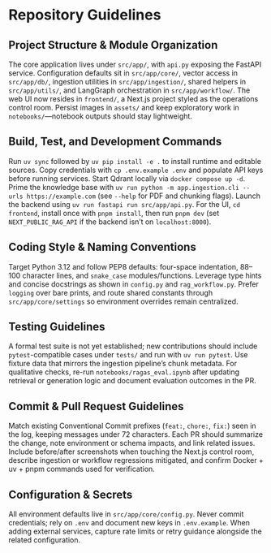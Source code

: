 # Repository Guidelines

## Project Structure & Module Organization

The core application lives under `src/app/`, with `api.py` exposing the FastAPI service. Configuration defaults sit in `src/app/core/`, vector access in `src/app/db/`, ingestion utilities in `src/app/ingestion/`, shared helpers in `src/app/utils/`, and LangGraph orchestration in `src/app/workflow/`. The web UI now resides in `frontend/`, a Next.js project styled as the operations control room. Persist images in `assets/` and keep exploratory work in `notebooks/`—notebook outputs should stay lightweight.

## Build, Test, and Development Commands

Run `uv sync` followed by `uv pip install -e .` to install runtime and editable sources. Copy credentials with `cp .env.example .env` and populate API keys before running services. Start Qdrant locally via `docker compose up -d`. Prime the knowledge base with `uv run python -m app.ingestion.cli --urls https://example.com` (see `--help` for PDF and chunking flags). Launch the backend using `uv run fastapi run src/app/api.py`. For the UI, `cd frontend`, install once with `pnpm install`, then run `pnpm dev` (set `NEXT_PUBLIC_RAG_API` if the backend isn’t on `localhost:8000`).

## Coding Style & Naming Conventions

Target Python 3.12 and follow PEP8 defaults: four-space indentation, 88–100 character lines, and `snake_case` modules/functions. Leverage type hints and concise docstrings as shown in `config.py` and `rag_workflow.py`. Prefer `logging` over bare prints, and route shared constants through `src/app/core/settings` so environment overrides remain centralized.

## Testing Guidelines

A formal test suite is not yet established; new contributions should include `pytest`-compatible cases under `tests/` and run with `uv run pytest`. Use fixture data that mirrors the ingestion pipeline’s chunk metadata. For qualitative checks, re-run `notebooks/ragas_eval.ipynb` after updating retrieval or generation logic and document evaluation outcomes in the PR.

## Commit & Pull Request Guidelines

Match existing Conventional Commit prefixes (`feat:`, `chore:`, `fix:`) seen in the log, keeping messages under 72 characters. Each PR should summarize the change, note environment or schema impacts, and link related issues. Include before/after screenshots when touching the Next.js control room, describe ingestion or workflow regressions mitigated, and confirm Docker + uv + pnpm commands used for verification.

## Configuration & Secrets

All environment defaults live in `src/app/core/config.py`. Never commit credentials; rely on `.env` and document new keys in `.env.example`. When adding external services, capture rate limits or retry guidance alongside the related configuration.
